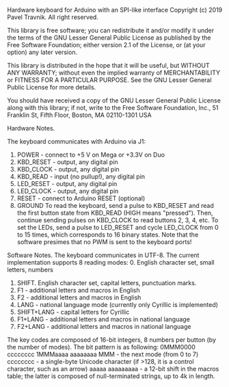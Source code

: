   Hardware keyboard for Arduino with an SPI-like interface
  Copyright (c) 2019 Pavel Travnik.  All right reserved.

  This library is free software; you can redistribute it and/or
  modify it under the terms of the GNU Lesser General Public
  License as published by the Free Software Foundation; either
  version 2.1 of the License, or (at your option) any later version.

  This library is distributed in the hope that it will be useful,
  but WITHOUT ANY WARRANTY; without even the implied warranty of
  MERCHANTABILITY or FITNESS FOR A PARTICULAR PURPOSE.  See the GNU
  Lesser General Public License for more details.

  You should have received a copy of the GNU Lesser General Public
  License along with this library; if not, write to the Free Software
  Foundation, Inc., 51 Franklin St, Fifth Floor, Boston, MA  02110-1301  USA

  Hardware Notes.
  
  The keyboard communicates with Arduino via J1:
  1. POWER - connect to +5 V on Mega or +3.3V on Duo
  2. KBD_RESET - output, any digital pin
  3. KBD_CLOCK - output, any digital pin
  4. KBD_READ - input (no pullup!), any digital pin
  5. LED_RESET - output, any digital pin
  6. LED_CLOCK - output, any digital pin
  7. RESET - connect to Arduino RESET (optional)
  8. GROUND
  To read the keyboard, send a pulse to KBD_RESET and read
  the first button state from KBD_READ (HIGH means "pressed").
  Then, continue sending pulses on KBD_CLOCK to read buttons
  2, 3, 4, etc.
  To set the LEDs, send a pulse to LED_RESET and cycle
  LED_CLOCK from 0 to 15 times, which corresponds to 16 binary states.
  Note that the software presimes that no PWM is sent to the keyboard ports!

  Software Notes.
  The keyboard communicates in UTF-8. The current implementation supports
  8 reading modes:
  0. English character set, small letters, numbers
  1. SHIFT. English character set, capital letters, punctuation marks.
  2. F1 - additional letters and macros in English
  3. F2 - additional letters and macros in English
  4. LANG - national language mode (currently only Cyrillic is implemented)
  5. SHIFT+LANG - capital letters for Cyrillic
  6. F1+LANG - additional letters and macros in national language
  7. F2+LANG - additional letters and macros in national language
  
  The key codes are composed of 16-bit integers, 8 numbers per button
  (by the number of modes). The bit pattern is as following:
  0MMM0000 cccccccc
  1MMMaaaa aaaaaaaa
  MMM - the next mode (from 0 to 7)
  cccccccc - a single-byte Unicode character (if >128, it is a control character, such as an arrow)
  aaaaa aaaaaaaaa - a 12-bit shift in the macros table;
  the latter is composed of null-terminated strings, up to 4k in length.
